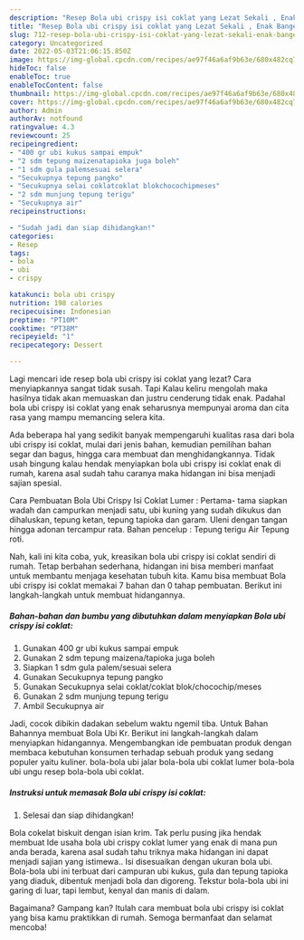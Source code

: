 ```yaml
---
description: "Resep Bola ubi crispy isi coklat yang Lezat Sekali , Enak Banget"
title: "Resep Bola ubi crispy isi coklat yang Lezat Sekali , Enak Banget"
slug: 712-resep-bola-ubi-crispy-isi-coklat-yang-lezat-sekali-enak-banget
category: Uncategorized
date: 2022-05-03T21:06:15.850Z
image: https://img-global.cpcdn.com/recipes/ae97f46a6af9b63e/680x482cq70/bola-ubi-crispy-isi-coklat-foto-resep-utama.jpg
hideToc: false
enableToc: true
enableTocContent: false
thumbnail: https://img-global.cpcdn.com/recipes/ae97f46a6af9b63e/680x482cq70/bola-ubi-crispy-isi-coklat-foto-resep-utama.jpg
cover: https://img-global.cpcdn.com/recipes/ae97f46a6af9b63e/680x482cq70/bola-ubi-crispy-isi-coklat-foto-resep-utama.jpg
author: Admin
authorAv: notfound
ratingvalue: 4.3
reviewcount: 25
recipeingredient:
- "400 gr ubi kukus sampai empuk"
- "2 sdm tepung maizenatapioka juga boleh"
- "1 sdm gula palemsesuai selera"
- "Secukupnya tepung pangko"
- "Secukupnya selai coklatcoklat blokchocochipmeses"
- "2 sdm munjung tepung terigu"
- "Secukupnya air"
recipeinstructions:

- "Sudah jadi dan siap dihidangkan!"
categories:
- Resep
tags:
- bola
- ubi
- crispy

katakunci: bola ubi crispy 
nutrition: 198 calories
recipecuisine: Indonesian
preptime: "PT10M"
cooktime: "PT38M"
recipeyield: "1"
recipecategory: Dessert

---
```



Lagi mencari ide resep bola ubi crispy isi coklat yang lezat? Cara menyiapkannya sangat tidak susah. Tapi Kalau keliru mengolah maka hasilnya tidak akan memuaskan dan justru cenderung tidak enak. Padahal bola ubi crispy isi coklat yang enak seharusnya mempunyai aroma dan cita rasa yang mampu memancing selera kita.


Ada beberapa hal yang sedikit banyak mempengaruhi kualitas rasa dari bola ubi crispy isi coklat, mulai dari jenis bahan, kemudian pemilihan bahan segar dan bagus, hingga cara membuat dan menghidangkannya. Tidak usah bingung kalau hendak menyiapkan bola ubi crispy isi coklat enak di rumah, karena asal sudah tahu caranya maka hidangan ini bisa menjadi sajian spesial.

Cara Pembuatan Bola Ubi Crispy Isi Coklat Lumer : Pertama- tama siapkan wadah dan campurkan menjadi satu, ubi kuning yang sudah dikukus dan dihaluskan, tepung ketan, tepung tapioka dan garam. Uleni dengan tangan hingga adonan tercampur rata. Bahan pencelup : Tepung terigu Air Tepung roti.


Nah, kali ini kita coba, yuk, kreasikan bola ubi crispy isi coklat sendiri di rumah. Tetap berbahan sederhana, hidangan ini bisa memberi manfaat untuk membantu menjaga kesehatan tubuh kita. Kamu bisa membuat Bola ubi crispy isi coklat memakai 7 bahan dan 0 tahap pembuatan. Berikut ini langkah-langkah untuk membuat hidangannya.

<!--inarticleads1-->

##### Bahan-bahan dan bumbu yang dibutuhkan dalam menyiapkan Bola ubi crispy isi coklat:

1. Gunakan 400 gr ubi kukus sampai empuk
1. Gunakan 2 sdm tepung maizena/tapioka juga boleh
1. Siapkan 1 sdm gula palem/sesuai selera
1. Gunakan Secukupnya tepung pangko
1. Gunakan Secukupnya selai coklat/coklat blok/chocochip/meses
1. Gunakan 2 sdm munjung tepung terigu
1. Ambil Secukupnya air


Jadi, cocok dibikin dadakan sebelum waktu ngemil tiba. Untuk Bahan Bahannya membuat Bola Ubi Kr. Berikut ini langkah-langkah dalam menyiapkan hidangannya. Mengembangkan ide pembuatan produk dengan membaca kebutuhan konsumen terhadap sebuah produk yang sedang populer yaitu kuliner. bola-bola ubi jalar bola-bola ubi coklat lumer bola-bola ubi ungu resep bola-bola ubi coklat. 

<!--inarticleads2-->

##### Instruksi untuk memasak Bola ubi crispy isi coklat:


1. Selesai dan siap dihidangkan!

Bola cokelat biskuit dengan isian krim. Tak perlu pusing jika hendak membuat Ide usaha bola ubi crispy coklat lumer yang enak di mana pun anda berada, karena asal sudah tahu triknya maka hidangan ini dapat menjadi sajian yang istimewa.. Isi disesuaikan dengan ukuran bola ubi. Bola-bola ubi ini terbuat dari campuran ubi kukus, gula dan tepung tapioka yang diaduk, dibentuk menjadi bola dan digoreng. Tekstur bola-bola ubi ini garing di luar, tapi lembut, kenyal dan manis di dalam. 

Bagaimana? Gampang kan? Itulah cara membuat bola ubi crispy isi coklat yang bisa kamu praktikkan di rumah. Semoga bermanfaat dan selamat mencoba!
